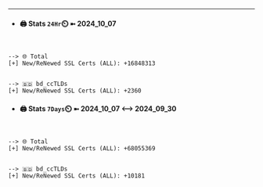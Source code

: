 

---
- #### 🖨️ **Stats** `24Hr`⏲️ ➼ 2024_10_07
```console


--> 🌐 Total
[+] New/ReNewed SSL Certs (ALL): +16848313


--> 🇧🇩 bd_ccTLDs
[+] New/ReNewed SSL Certs (ALL): +2360

```

- #### 🖨️ **Stats** `7Days`⏲️ ➼ 2024_10_07 <--> 2024_09_30
```console


--> 🌐 Total
[+] New/ReNewed SSL Certs (ALL): +68055369


--> 🇧🇩 bd_ccTLDs
[+] New/ReNewed SSL Certs (ALL): +10181

```

